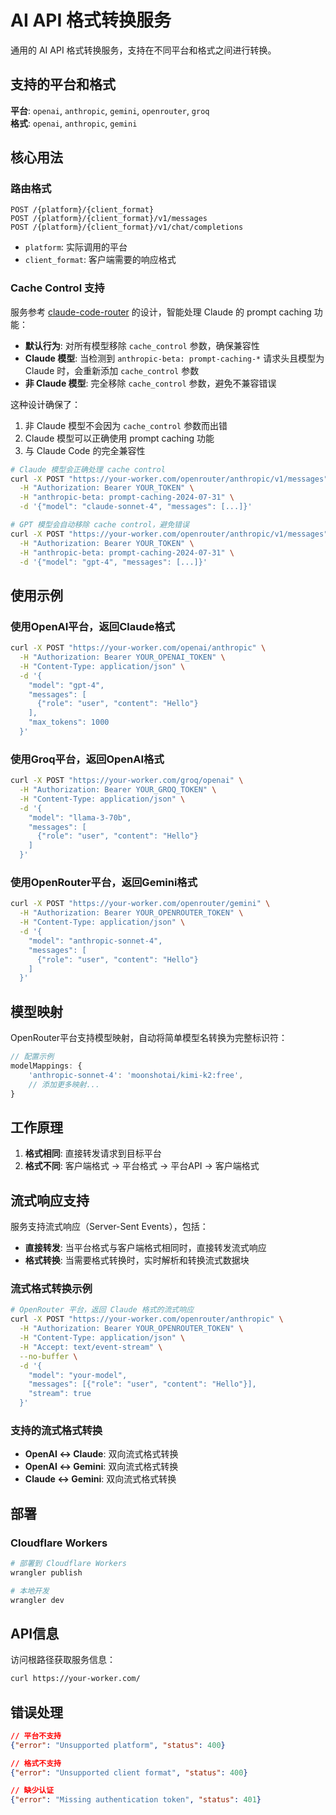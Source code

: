 # AI API 格式转换服务

通用的 AI API 格式转换服务，支持在不同平台和格式之间进行转换。

## 支持的平台和格式

**平台**: `openai`, `anthropic`, `gemini`, `openrouter`, `groq`  
**格式**: `openai`, `anthropic`, `gemini`

## 核心用法

### 路由格式
```
POST /{platform}/{client_format}
POST /{platform}/{client_format}/v1/messages
POST /{platform}/{client_format}/v1/chat/completions
```

- `platform`: 实际调用的平台
- `client_format`: 客户端需要的响应格式

### Cache Control 支持

服务参考 [claude-code-router](https://github.com/musistudio/claude-code-router) 的设计，智能处理 Claude 的 prompt caching 功能：

- **默认行为**: 对所有模型移除 `cache_control` 参数，确保兼容性
- **Claude 模型**: 当检测到 `anthropic-beta: prompt-caching-*` 请求头且模型为 Claude 时，会重新添加 `cache_control` 参数
- **非 Claude 模型**: 完全移除 `cache_control` 参数，避免不兼容错误

这种设计确保了：
1. 非 Claude 模型不会因为 `cache_control` 参数而出错
2. Claude 模型可以正确使用 prompt caching 功能
3. 与 Claude Code 的完全兼容性

```bash
# Claude 模型会正确处理 cache control
curl -X POST "https://your-worker.com/openrouter/anthropic/v1/messages" \
  -H "Authorization: Bearer YOUR_TOKEN" \
  -H "anthropic-beta: prompt-caching-2024-07-31" \
  -d '{"model": "claude-sonnet-4", "messages": [...]}'

# GPT 模型会自动移除 cache control，避免错误
curl -X POST "https://your-worker.com/openrouter/anthropic/v1/messages" \
  -H "Authorization: Bearer YOUR_TOKEN" \
  -H "anthropic-beta: prompt-caching-2024-07-31" \
  -d '{"model": "gpt-4", "messages": [...]}'
```

## 使用示例

### 使用OpenAI平台，返回Claude格式
```bash
curl -X POST "https://your-worker.com/openai/anthropic" \
  -H "Authorization: Bearer YOUR_OPENAI_TOKEN" \
  -H "Content-Type: application/json" \
  -d '{
    "model": "gpt-4",
    "messages": [
      {"role": "user", "content": "Hello"}
    ],
    "max_tokens": 1000
  }'
```

### 使用Groq平台，返回OpenAI格式
```bash
curl -X POST "https://your-worker.com/groq/openai" \
  -H "Authorization: Bearer YOUR_GROQ_TOKEN" \
  -H "Content-Type: application/json" \
  -d '{
    "model": "llama-3-70b",
    "messages": [
      {"role": "user", "content": "Hello"}
    ]
  }'
```

### 使用OpenRouter平台，返回Gemini格式
```bash
curl -X POST "https://your-worker.com/openrouter/gemini" \
  -H "Authorization: Bearer YOUR_OPENROUTER_TOKEN" \
  -H "Content-Type: application/json" \
  -d '{
    "model": "anthropic-sonnet-4",
    "messages": [
      {"role": "user", "content": "Hello"}
    ]
  }'
```

## 模型映射

OpenRouter平台支持模型映射，自动将简单模型名转换为完整标识符：

```javascript
// 配置示例
modelMappings: {
    'anthropic-sonnet-4': 'moonshotai/kimi-k2:free',
    // 添加更多映射...
}
```

## 工作原理

1. **格式相同**: 直接转发请求到目标平台
2. **格式不同**: 客户端格式 → 平台格式 → 平台API → 客户端格式

## 流式响应支持

服务支持流式响应（Server-Sent Events），包括：

- **直接转发**: 当平台格式与客户端格式相同时，直接转发流式响应
- **格式转换**: 当需要格式转换时，实时解析和转换流式数据块

### 流式格式转换示例

```bash
# OpenRouter 平台，返回 Claude 格式的流式响应
curl -X POST "https://your-worker.com/openrouter/anthropic" \
  -H "Authorization: Bearer YOUR_OPENROUTER_TOKEN" \
  -H "Content-Type: application/json" \
  -H "Accept: text/event-stream" \
  --no-buffer \
  -d '{
    "model": "your-model",
    "messages": [{"role": "user", "content": "Hello"}],
    "stream": true
  }'
```

### 支持的流式格式转换

- **OpenAI ↔ Claude**: 双向流式格式转换
- **OpenAI ↔ Gemini**: 双向流式格式转换  
- **Claude ↔ Gemini**: 双向流式格式转换

## 部署

### Cloudflare Workers
```bash
# 部署到 Cloudflare Workers
wrangler publish

# 本地开发
wrangler dev
```

## API信息

访问根路径获取服务信息：
```bash
curl https://your-worker.com/
```

## 错误处理

```json
// 平台不支持
{"error": "Unsupported platform", "status": 400}

// 格式不支持  
{"error": "Unsupported client format", "status": 400}

// 缺少认证
{"error": "Missing authentication token", "status": 401}
``` 